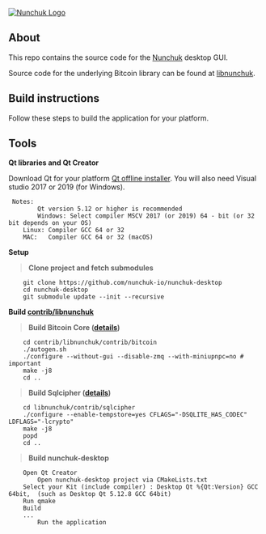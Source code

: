 [![Nunchuk  Logo](https://nunchuk.io/images/logo.png)](https://nunchuk.io)

## About
This repo contains the source code for the [Nunchuk](https://nunchuk.io) desktop GUI.

Source code for the underlying Bitcoin library can be found at [libnunchuk](https://github.com/nunchuk-io/libnunchuk).

## Build instructions 

Follow these steps to build the application for your platform.

## Tools
**Qt libraries and Qt Creator**

 Download Qt for your platform [Qt offline installer](https://www.qt.io/offline-installers).
 You will also need Visual studio 2017 or 2019 (for Windows).
```
 Notes: 
        Qt version 5.12 or higher is recommended
        Windows: Select compiler MSCV 2017 (or 2019) 64 - bit (or 32 bit depends on your OS)
 	Linux: Compiler GCC 64 or 32
 	MAC:   Compiler GCC 64 or 32 (macOS)
```
**Setup**
>**Clone project and fetch submodules**
>
``` 
	git clone https://github.com/nunchuk-io/nunchuk-desktop
	cd nunchuk-desktop
	git submodule update --init --recursive
```
**Build [contrib/libnunchuk](https://github.com/nunchuk-io/libnunchuk)**

>**Build Bitcoin Core ([details](https://github.com/bitcoin/bitcoin/tree/master/doc#building))**
>
```
	cd contrib/libnunchuk/contrib/bitcoin
	./autogen.sh
	./configure --without-gui --disable-zmq --with-miniupnpc=no # important
	make -j8
	cd ..
```
>**Build Sqlcipher ([details](https://github.com/sqlcipher/sqlcipher))**
>
```
	cd libnunchuk/contrib/sqlcipher
	./configure --enable-tempstore=yes CFLAGS="-DSQLITE_HAS_CODEC" LDFLAGS="-lcrypto"
	make -j8
	popd
	cd ..
```

>**Build nunchuk-desktop**
>
```
	Open Qt Creator
        Open nunchuk-desktop project via CMakeLists.txt
	Select your Kit (include compiler) : Desktop Qt %{Qt:Version} GCC 64bit,  (such as Desktop Qt 5.12.8 GCC 64bit)
	Run qmake
	Build
	...
        Run the application
```
